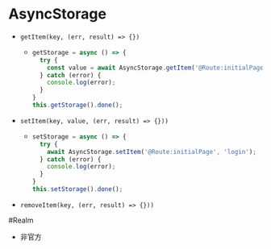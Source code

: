 # AsyncStorage

- `getItem(key, (err, result) => {})`

  - ```javascript
    getStorage = async () => {
      try {
        const value = await AsyncStorage.getItem('@Route:initialPage');
      } catch (error) {
        console.log(error);
      }
    }
    this.getStorage().done();
    ```

- `setItem(key, value, (err, result) => {}))`

  - ```javascript
    setStorage = async () => {
      try {
        await AsyncStorage.setItem('@Route:initialPage', 'login');
      } catch (error) {
        console.log(error);
      }
    }
    this.setStorage().done();
    ```

- `removeItem(key, (err, result) => {}))`



#Realm

*  非官方

  ​